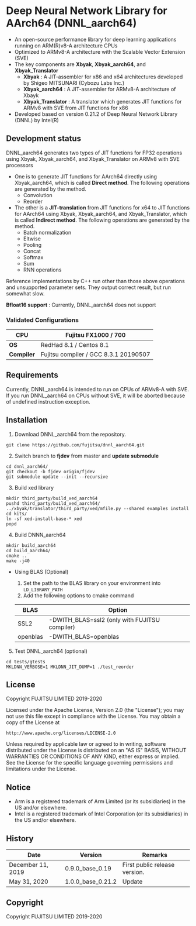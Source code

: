 # Deep Neural Network Library for AArch64 (DNNL_aarch64)

- An open-source performance library for deep learning applications running on ARM(R)v8-A architecture CPUs
- Optimized to ARMv8-A architecture with the Scalable Vector Extension (SVE)
- The key components are **Xbyak**, **Xbyak_aarch64**, and **Xbyak_Translator**
  - **Xbyak** :  A JIT-assembler for x86 and x64 architectures developed by Shigeo MITSUNARI (Cybozu Labs Inc.)
  - **Xbyak_aarch64** : A JIT-assembler for ARMv8-A architecture of Xbayk
  - **Xbyak_Translator** : A translator which generates JIT functions for ARMv8 with SVE from JIT functions for x86
- Developed based on version 0.21.2 of Deep Neural Network Library (DNNL) by Intel(R)



## Development status

DNNL_aarch64 generates two types of JIT functions for FP32 operations using Xbyak, Xbyak_aarch64, and Xbyak_Translator on ARMv8 with SVE processors

- One is to generate JIT functions for AArch64 directly using Xbyak_aarch64, which is called **Direct method**. The following operations are generated by the method.
  - Convolution
  - Reorder
- The other is a **JIT-translation** from JIT functions for x64 to JIT functions for AArch64 using Xbyak, Xbyak_aarch64, and Xbyak_Translator, which is called **Indirect method**. The following operations are generated by the method.
  - Batch normalization
  - Eltwise
  - Pooling
  - Concat
  - Softmax
  - Sum
  - RNN operations

Reference implementations by C++ run other than those above operations and unsupported parameter sets. They output correct result, but run somewhat slow.

**Bfloat16 support** : Currently, DNNL_aarch64 does not support

### Validated Configurations

| **CPU**      | Fujitsu FX1000 / 700                  |
| ------------ | ------------------------------------- |
| **OS**       | RedHad 8.1 / Centos 8.1               |
| **Compiler** | Fujitsu compiler / GCC 8.3.1 20190507 |



## Requirements

Currently, DNNL_aarch64 is intended to run on CPUs of ARMv8-A with SVE. If you run DNNL_aarch64 on CPUs without SVE, it will be aborted because of undefined instruction exception. 



## Installation

1. Download DNNL_aarch64 from the repository.

```
git clone https://github.com/fujitsu/dnnl_aarch64.git
```

2. Switch branch to **fjdev** from master and **update submodule**

```
cd dnnl_aarch64/
git checkout -b fjdev origin/fjdev
git submodule update --init --recursive
```

3. Build xed library

```
mkdir third_party/build_xed_aarch64
pushd third_party/build_xed_aarch64/
../xbyak/translator/third_party/xed/mfile.py --shared examples install
cd kits/
ln -sf xed-install-base-* xed
popd
```

4. Build DNNN_aarch64

```
mkdir build_aarch64
cd build_aarch64/
cmake ..
make -j40
```
   - Using BLAS (Optional)

     1. Set the path to the BLAS library on your environment into `LD_LIBRARY_PATH`
     2. Add the following options to cmake command

     | BLAS     | Option                                        |
     | -------- | --------------------------------------------- |
     | SSL2     | -DWITH_BLAS=ssl2 (only with FUJITSU compiler) |
     | openblas | -DWITH_BLAS=openblas                          |

5. Test DNNL_aarch64 (optional)

```
cd tests/gtests
MKLDNN_VERBOSE=1 MKLDNN_JIT_DUMP=1 ./test_reorder
```



## License

Copyright FUJITSU LIMITED 2019-2020

Licensed under the Apache License, Version 2.0 (the "License");
you may not use this file except in compliance with the License.
You may obtain a copy of the License at

    http://www.apache.org/licenses/LICENSE-2.0

Unless required by applicable law or agreed to in writing, software
distributed under the License is distributed on an "AS IS" BASIS,
WITHOUT WARRANTIES OR CONDITIONS OF ANY KIND, either express or implied.
See the License for the specific language governing permissions and
limitations under the License.

## Notice

* Arm is a registered trademark of Arm Limited (or its subsidiaries) in the US and/or elsewhere.
* Intel is a registered trademark of Intel Corporation (or its subsidiaries) in the US and/or elsewhere.

## History

|Date|Version|Remarks|
|----|----|----|
|December 11, 2019|0.9.0_base_0.19|First public release version.|
|May 31, 2020|1.0.0_base_0.21.2|Update|


## Copyright

Copyright FUJITSU LIMITED 2019-2020

